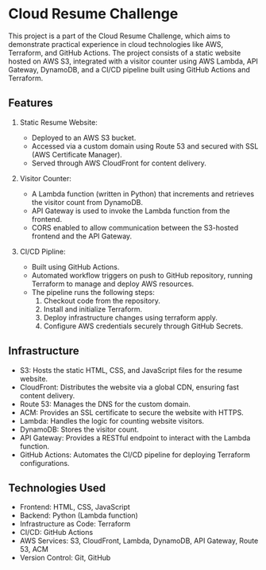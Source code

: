 # Cloud Resume Challenge

This project is a part of the Cloud Resume Challenge, which aims to demonstrate practical experience in cloud technologies like AWS, Terraform, and GitHub Actions. The project consists of a static website hosted on AWS S3, integrated with a visitor counter using AWS Lambda, API Gateway, DynamoDB, and a CI/CD pipeline built using GitHub Actions and Terraform.

## Features

1. Static Resume Website:

   - Deployed to an AWS S3 bucket.
   - Accessed via a custom domain using Route 53 and secured with SSL (AWS Certificate Manager).
   - Served through AWS CloudFront for content delivery.

2. Visitor Counter:

   - A Lambda function (written in Python) that increments and retrieves the visitor count from DynamoDB.
   - API Gateway is used to invoke the Lambda function from the frontend.
   - CORS enabled to allow communication between the S3-hosted frontend and the API Gateway.

3. CI/CD Pipline:
   - Built using GitHub Actions.
   - Automated workflow triggers on push to GitHub repository, running Terraform to manage and deploy AWS resources.
   - The pipeline runs the following steps:
     1. Checkout code from the repository.
     2. Install and initialize Terraform.
     3. Deploy infrastructure changes using terraform apply.
     4. Configure AWS credentials securely through GitHub Secrets.

## Infrastructure

- S3: Hosts the static HTML, CSS, and JavaScript files for the resume website.
- CloudFront: Distributes the website via a global CDN, ensuring fast content delivery.
- Route 53: Manages the DNS for the custom domain.
- ACM: Provides an SSL certificate to secure the website with HTTPS.
- Lambda: Handles the logic for counting website visitors.
- DynamoDB: Stores the visitor count.
- API Gateway: Provides a RESTful endpoint to interact with the Lambda function.
- GitHub Actions: Automates the CI/CD pipeline for deploying Terraform configurations.

## Technologies Used

- Frontend: HTML, CSS, JavaScript
- Backend: Python (Lambda function)
- Infrastructure as Code: Terraform
- CI/CD: GitHub Actions
- AWS Services: S3, CloudFront, Lambda, DynamoDB, API Gateway, Route 53, ACM
- Version Control: Git, GitHub
